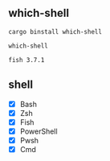 ## which-shell

```shell
cargo binstall which-shell

which-shell

fish 3.7.1
```

## shell

- [x] Bash
- [x] Zsh
- [x] Fish
- [x] PowerShell
- [x] Pwsh
- [x] Cmd